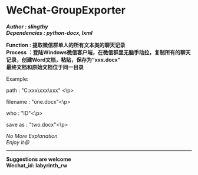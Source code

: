# WeChat-GroupExporter
***Author : slingthy***  
***Dependencies : python-docx, lxml***  



<b>Function : 提取微信群单人的所有文本类的聊天记录</b><br>
<b>Process ：登陆Windows微信客户端，在微信群里无脑手动拉，复制所有的聊天记录，创建Word文档，粘贴，保存为“xxx.docx”</b><br>
<b>最终文档和原始文档位于同一目录</b><br>

Example:  

<p>path : "C:xxx\xxx\xxx" <\p>    
<p>filename : "one.docx"<\p>
<p>who : "ID"<\p>
<p>save as : "two.docx"<\p>


_No More Explanation_   
_Enjoy it:laughing:_ 

--------------------------
**Suggestions are welcome**  
**Wechat_id: labyrinth_rw**
